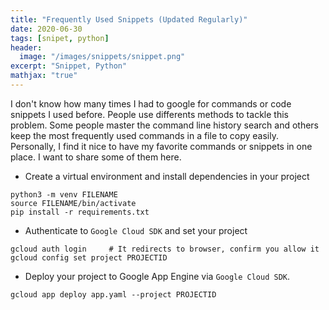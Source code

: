 ```yaml
---
title: "Frequently Used Snippets (Updated Regularly)"
date: 2020-06-30
tags: [snipet, python]
header:
  image: "/images/snippets/snippet.png"
excerpt: "Snippet, Python"
mathjax: "true"
---
```




I don't know how many times I had to google for commands or code snippets I used before. People use differents methods to tackle this problem. Some people master the command line history search and others keep the most frequently used commands in a file to copy easily. Personally, I find it nice to have my favorite commands or snippets in one place. I want to share some of them here. 

- Create a virtual environment and install dependencies in your project

```shell
python3 -m venv FILENAME
source FILENAME/bin/activate
pip install -r requirements.txt
```

- Authenticate to `Google Cloud SDK` and set your project
```shell
gcloud auth login     # It redirects to browser, confirm you allow it
gcloud config set project PROJECTID
```

- Deploy your project to Google App Engine via `Google Cloud SDK`. 
```shell
gcloud app deploy app.yaml --project PROJECTID 
```
